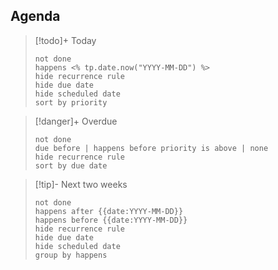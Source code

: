 

## Agenda

> [!todo]+ Today
> ```tasks
> not done
> happens <% tp.date.now("YYYY-MM-DD") %>
> hide recurrence rule
> hide due date
> hide scheduled date
> sort by priority
> ```

> [!danger]+ Overdue 
> ```tasks
> not done
> due before | happens before priority is above | none
> hide recurrence rule
> sort by due date
> ```

> [!tip]- Next two weeks
> ```tasks
> not done
> happens after {{date:YYYY-MM-DD}}
> happens before {{date:YYYY-MM-DD}}
> hide recurrence rule
> hide due date
> hide scheduled date
> group by happens

